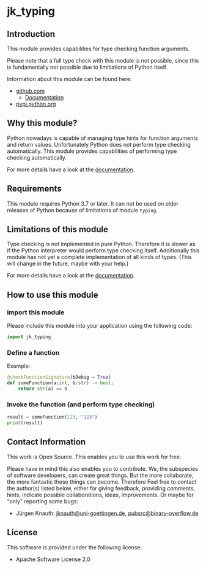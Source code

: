 jk_typing
==========

Introduction
------------

This module provides capabilities for type checking function arguments.

Please note that a full type check with this module is not possible, since this is fundamentally not possible due to limitiations of Python itself.

Information about this module can be found here:

* [github.com](https://github.com/jkpubsrc/python-module-jk-typing)
	* [Documentation](https://github.com/jkpubsrc/python-module-jk-typing/tree/master/documentation)
* [pypi.python.org](https://pypi.python.org/pypi/jk_typing)

Why this module?
----------------

Python nowadays is capable of managing type hints for function arguments and return values. Unfortunately Python does not perform type checking automatically. This module provides capabilities of performing type checking automatically.

For more details have a look at the [documentation](https://github.com/jkpubsrc/python-module-jk-typing/tree/master/documentation).

Requirements
------------

This module requires Python 3.7 or later. It can not be used on older releases of Python because of limitations of module `typing`.

Limitations of this module
--------------------------

Type checking is not implemented in pure Python. Therefore it is slower as if the Python interpreter would perform type checking itself. Additionally this module has not yet a complete implementation of all kinds of types. (This will change in the future, maybe with your help.)

For more details have a look at the [documentation](https://github.com/jkpubsrc/python-module-jk-typing/tree/master/documentation).

How to use this module
----------------------

### Import this module

Please include this module into your application using the following code:

```python
import jk_typing
```

### Define a function

Example:

```python
@checkFunctionSignature(bDebug = True)
def someFunction(a:int, b:str) -> bool:
	return str(a) == b
```

### Invoke the function (and perform type checking)

```python
result = someFunction(123, "123")
print(result)
```

Contact Information
-------------------

This work is Open Source. This enables you to use this work for free.

Please have in mind this also enables you to contribute. We, the subspecies of software developers, can create great things. But the more collaborate, the more fantastic these things can become. Therefore Feel free to contact the author(s) listed below, either for giving feedback, providing comments, hints, indicate possible collaborations, ideas, improvements. Or maybe for "only" reporting some bugs:

* Jürgen Knauth: jknauth@uni-goettingen.de, pubsrc@binary-overflow.de

License
-------

This software is provided under the following license:

* Apache Software License 2.0



